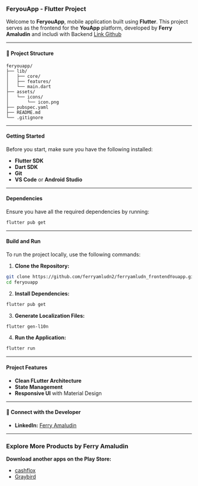 ### **FeryouApp - Flutter Project**

Welcome to **FeryouApp**, mobile application built using **Flutter**. This project serves as the frontend for the **YouApp** platform, developed by **Ferry Amaludin** and includi with Backend [Link Github](https://github.com/ferryamludn2/ferryamludn_youappBackend1.git)

---

#### 📁 Project Structure

```
feryouapp/
├── lib/
│   ├── core/
│   ├── features/
│   └── main.dart
├── assets/
│   └── icons/
│       └── icon.png 
├── pubspec.yaml
├── README.md
└── .gitignore
```

---

#### **Getting Started**

Before you start, make sure you have the following installed:

* **Flutter SDK** 
* **Dart SDK** 
* **Git** 
* **VS Code** or **Android Studio**

---

#### **Dependencies**

Ensure you have all the required dependencies by running:
```bash
flutter pub get
```
---

#### **Build and Run**

To run the project locally, use the following commands:

1. **Clone the Repository:**

```bash
git clone https://github.com/ferryamludn2/ferryamludn_frontendYouapp.git
cd feryouapp
```

2. **Install Dependencies:**
```bash
flutter pub get
```
3. **Generate Localization Files:**

```bash
flutter gen-l10n
```
4. **Run the Application:**

```bash
flutter run
```
---

#### **Project Features**

* **Clean FLutter Architecture**
* **State Management**
* **Responsive UI** with Material Design

---

#### **🔗 Connect with the Developer**

* **LinkedIn:** [Ferry Amaludin](https://www.linkedin.com/in/ferry-amaludin-31a964259)

---

### **Explore More Products by Ferry Amaludin**

**Download another apps on the Play Store:**

  * [cashflox](https://play.google.com/store/apps/details?id=com.ferryamludn.walfare)
  * [Graybird](https://play.google.com/store/apps/details?id=com.ferryamludn.graybird)